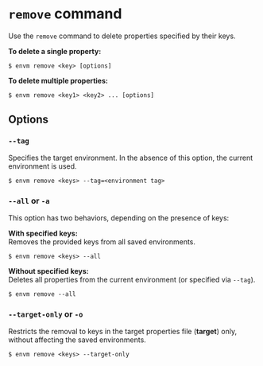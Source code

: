 # `remove` command

Use the `remove` command to delete properties specified by their keys.

**To delete a single property:**

```shell
$ envm remove <key> [options]
```

**To delete multiple properties:**

```shell
$ envm remove <key1> <key2> ... [options]
```

## Options

### `--tag`
Specifies the target environment. In the absence of this option, the current environment is used.

```shell
$ envm remove <keys> --tag=<environment tag>
```

### `--all` or `-a`
This option has two behaviors, depending on the presence of keys:

**With specified keys:** <br>
Removes the provided keys from all saved environments.

  ```shell
  $ envm remove <keys> --all
  ```

**Without specified keys:** <br>
Deletes all properties from the current environment (or specified via `--tag`).

  ```shell
  $ envm remove --all
  ```

### `--target-only` or `-o`
Restricts the removal to keys in the target properties file (**target**) only, without affecting the saved environments.

```shell
$ envm remove <keys> --target-only
```
